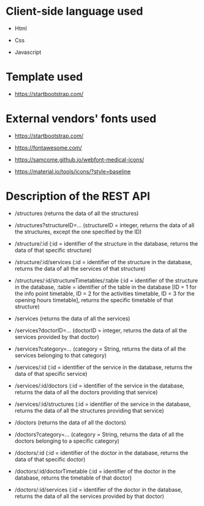 # Client-side language used

* Html

* Css

* Javascript


# Template used

* https://startbootstrap.com/


# External vendors' fonts used

* https://startbootstrap.com/

* https://fontawesome.com/

* https://samcome.github.io/webfont-medical-icons/

* https://material.io/tools/icons/?style=baseline


# Description of the REST API

* /structures (returns the data of all the structures)

* /structures?structureID=... (structureID = integer, returns the data of all the structures, except the one specified by the ID)

* /structure/:id (:id = identifier of the structure in the database, returns the data of that specific structure)

* /structure/:id/services (:id = identifier of the structure in the database, returns the data of all the services of that structure)

* /structures/:id/structureTimetables/:table (:id = identifier of the structure in the database, :table = identifier of the table in the database [ID = 1 for the info point timetable, ID = 2 for the activities timetable, ID = 3 for the opening hours timetable], returns the specific timetable of that structure)

* /services (returns the data of all the services)

* /services?doctorID=... (doctorID = integer, returns the data of all the services provided by that doctor)

* /services?category=... (category = String, returns the data of all the services belonging to that category)

* /services/:id (:id = identifier of the service in the database, returns the data of that specific service)

* /services/:id/doctors (:id = identifier of the service in the database, returns the data of all the doctors providing that service)

* /services/:id/structures (:id = identifier of the service in the database, returns the data of all the structures providing that service)

* /doctors (returns the data of all the doctors)

* /doctors?category=... (category = String, returns the data of all the doctors belonging to a specific category)

* /doctors/:id (:id = identifier of the doctor in the database, returns the data of that specific doctor)

* /doctors/:id/doctorTimetable (:id = identifier of the doctor in the database, returns the timetable of that doctor)

* /doctors/:id/services (:id = identifier of the doctor in the database, returns the data of all the services provided by that doctor)
